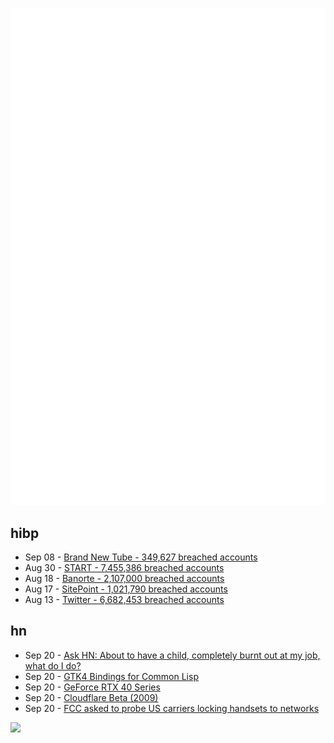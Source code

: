 ![Metrics](https://raw.githubusercontent.com/phixion/phixion/master/metrics.svg)

## hibp

<!--
for https://github.com/phixion/phixion/blob/main/.github/workflows/feeds.yml
-->
<!--START_SECTION:haveibeenpwnd-->
- Sep 08 - [Brand New Tube - 349,627 breached accounts](https://haveibeenpwned.com/PwnedWebsites#BrandNewTube)
- Aug 30 - [START - 7,455,386 breached accounts](https://haveibeenpwned.com/PwnedWebsites#Start)
- Aug 18 - [Banorte - 2,107,000 breached accounts](https://haveibeenpwned.com/PwnedWebsites#Banorte)
- Aug 17 - [SitePoint - 1,021,790 breached accounts](https://haveibeenpwned.com/PwnedWebsites#SitePoint)
- Aug 13 - [Twitter - 6,682,453 breached accounts](https://haveibeenpwned.com/PwnedWebsites#Twitter)
<!--END_SECTION:haveibeenpwnd-->

## hn

<!--
for https://github.com/phixion/phixion/blob/main/.github/workflows/feeds.yml
-->
<!--START_SECTION:hn-->
- Sep 20 - [Ask HN: About to have a child, completely burnt out at my job, what do I do?](https://news.ycombinator.com/item?id=32913377)
- Sep 20 - [GTK4 Bindings for Common Lisp](https://github.com/bohonghuang/cl-gtk4)
- Sep 20 - [GeForce RTX 40 Series](https://www.nvidia.com/en-us/geforce/graphics-cards/40-series/)
- Sep 20 - [Cloudflare Beta (2009)](https://www.projecthoneypot.org/cloudflare_beta.html)
- Sep 20 - [FCC asked to probe US carriers locking handsets to networks](https://www.theregister.com/2022/09/20/fcc_phone_locking_public_knowledge/)
<!--END_SECTION:hn-->

<!--
for https://yhype.me
-->
![](https://hit.yhype.me/github/profile?user_id=13013670)
